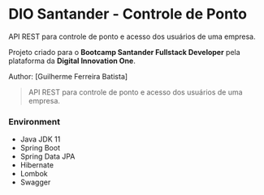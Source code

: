 # DIO Santander - Controle de Ponto

API REST para controle de ponto e acesso dos usuários de uma empresa. 

Projeto criado para o **Bootcamp Santander Fullstack Developer** pela plataforma da  **Digital Innovation One**.

Author: [Guilherme Ferreira Batista]

> API REST para controle de ponto e acesso dos usuários de uma empresa.

### Environment

- Java JDK 11
- Spring Boot
- Spring Data JPA
- Hibernate
- Lombok
- Swagger